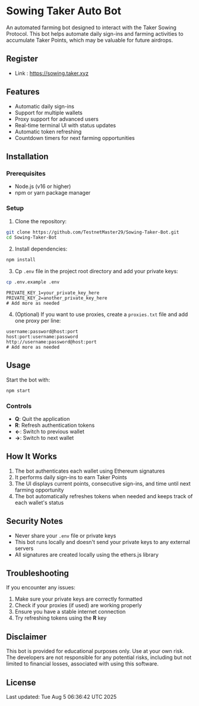 # Sowing Taker Auto Bot

An automated farming bot designed to interact with the Taker Sowing Protocol. This bot helps automate daily sign-ins and farming activities to accumulate Taker Points, which may be valuable for future airdrops.

## Register

- Link : https://sowing.taker.xyz

## Features

- Automatic daily sign-ins
- Support for multiple wallets
- Proxy support for advanced users
- Real-time terminal UI with status updates
- Automatic token refreshing
- Countdown timers for next farming opportunities

## Installation

### Prerequisites

- Node.js (v16 or higher)
- npm or yarn package manager

### Setup

1. Clone the repository:

```bash
git clone https://github.com/TestnetMaster29/Sowing-Taker-Bot.git
cd Sowing-Taker-Bot
```

2. Install dependencies:

```bash
npm install
```

3. Cp  `.env` file in the project root directory and add your private keys:

```bash
cp .env.example .env
```
```
PRIVATE_KEY_1=your_private_key_here
PRIVATE_KEY_2=another_private_key_here
# Add more as needed
```

4. (Optional) If you want to use proxies, create a `proxies.txt` file and add one proxy per line:

```
username:password@host:port
host:port:username:password
http://username:password@host:port
# Add more as needed
```

## Usage

Start the bot with:

```bash
npm start
```

### Controls

- **Q**: Quit the application
- **R**: Refresh authentication tokens
- **←**: Switch to previous wallet
- **→**: Switch to next wallet

## How It Works

1. The bot authenticates each wallet using Ethereum signatures
2. It performs daily sign-ins to earn Taker Points
3. The UI displays current points, consecutive sign-ins, and time until next farming opportunity
4. The bot automatically refreshes tokens when needed and keeps track of each wallet's status

## Security Notes

- Never share your `.env` file or private keys
- This bot runs locally and doesn't send your private keys to any external servers
- All signatures are created locally using the ethers.js library

## Troubleshooting

If you encounter any issues:

1. Make sure your private keys are correctly formatted
2. Check if your proxies (if used) are working properly
3. Ensure you have a stable internet connection
4. Try refreshing tokens using the **R** key

## Disclaimer

This bot is provided for educational purposes only. Use at your own risk. The developers are not responsible for any potential risks, including but not limited to financial losses, associated with using this software.

## License

Last updated: Tue Aug  5 06:36:42 UTC 2025


